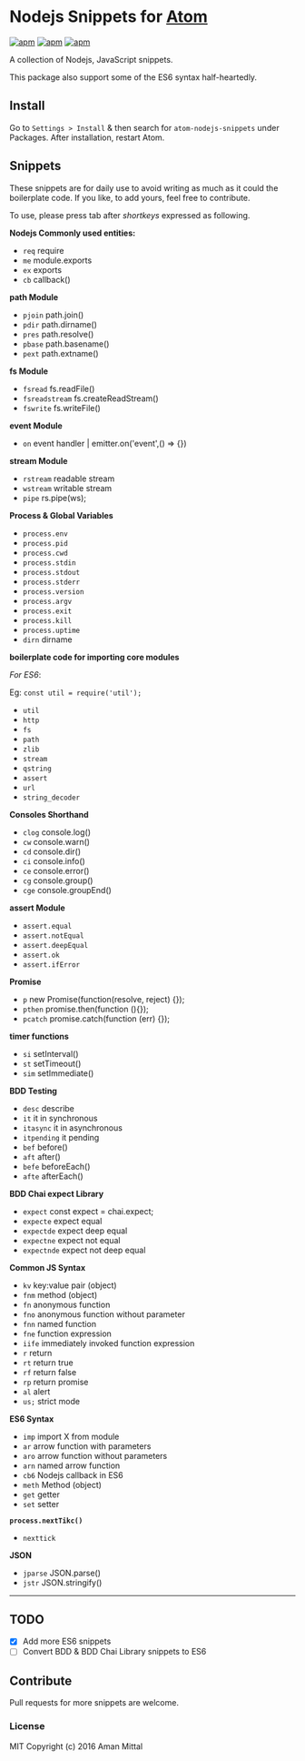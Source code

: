 # Nodejs Snippets for [Atom](https://atom.io)

[![apm](https://img.shields.io/apm/v/atom-nodejs-snippets.svg?style=flat-square)](https://atom.io/packages/atom-nodejs-snippets)
[![apm](https://img.shields.io/apm/dm/atom-nodejs-snippets.svg?style=flat-square)](https://atom.io/packages/atom-nodejs-snippets)
[![apm](https://img.shields.io/apm/l/atom-nodejs-snippets.svg?style=flat-square)](https://atom.io/packages/atom-nodejs-snippets)

A collection of Nodejs, JavaScript snippets.

This package also support some of the ES6 syntax half-heartedly.

## Install

Go to `Settings > Install` & then search for `atom-nodejs-snippets` under Packages. After installation, restart Atom.

## Snippets

These snippets are for daily use to avoid writing as much as it could the boilerplate code. If you like, to add yours, feel free to contribute.

To use, please press tab after _shortkeys_ expressed as following.

**Nodejs Commonly used entities:**

* `req` require
* `me` module.exports
* `ex` exports
* `cb` callback()

**path Module**

* `pjoin` path.join()
* `pdir` path.dirname()
* `pres` path.resolve()
* `pbase` path.basename()
* `pext` path.extname()

**fs Module**

* `fsread` fs.readFile()
* `fsreadstream` fs.createReadStream()
* `fswrite` fs.writeFile()

**event Module**

* `on` event handler | emitter.on('event',() => {})

**stream Module**

* `rstream` readable stream
* `wstream` writable stream
* `pipe` rs.pipe(ws);

**Process & Global Variables**

* `process.env`
* `process.pid`
* `process.cwd`
* `process.stdin`
* `process.stdout`
* `process.stderr`
* `process.version`
* `process.argv`
* `process.exit`
* `process.kill`
* `process.uptime`
* `dirn` dirname

**boilerplate code for importing core modules**

_For ES6_:

Eg: `const util = require('util');`

* `util`
* `http`
* `fs`
* `path`
* `zlib`
* `stream`
* `qstring`
* `assert`
* `url`
* `string_decoder`

**Consoles Shorthand**

* `clog` console.log()
* `cw` console.warn()
* `cd` console.dir()
* `ci` console.info()
* `ce` console.error()
* `cg` console.group()
* `cge` console.groupEnd()

**assert Module**

* `assert.equal`
* `assert.notEqual`
* `assert.deepEqual`
* `assert.ok`
* `assert.ifError`

**Promise**

* `p` new Promise(function(resolve, reject) {});
* `pthen` promise.then(function (){});
* `pcatch` promise.catch(function (err) {});

**timer functions**

* `si` setInterval()
* `st` setTimeout()
* `sim` setImmediate()

**BDD Testing**

* `desc` describe
* `it` it in synchronous
* `itasync` it in asynchronous
* `itpending` it pending
* `bef` before()
* `aft` after()
* `befe` beforeEach()
* `afte` afterEach()

**BDD Chai expect Library**

* `expect` const expect = chai.expect;
* `expecte` expect equal
* `expectde` expect deep equal
* `expectne` expect not equal
* `expectnde` expect not deep equal

**Common JS Syntax**

* `kv` key:value pair (object)
* `fnm` method (object)
* `fn` anonymous function
* `fno` anonymous function without parameter
* `fnn` named function
* `fne` function expression
* `iife` immediately invoked function expression
* `r` return
* `rt` return true
* `rf` return false
* `rp` return promise
* `al` alert
* `us;` strict mode

**ES6 Syntax**

* `imp` import X from module
* `ar` arrow function with parameters
* `aro` arrow function without parameters
* `arn` named arrow function
* `cb6` Nodejs callback in ES6
* `meth` Method (object)
* `get` getter
* `set` setter

**`process.nextTikc()`**

* `nexttick`

**JSON**

* `jparse` JSON.parse()
* `jstr` JSON.stringify()

---

## TODO

* [x] Add more ES6 snippets
* [ ] Convert BDD & BDD Chai Library snippets to ES6

## Contribute

Pull requests for more snippets are welcome.

### License

MIT Copyright (c) 2016 Aman Mittal
